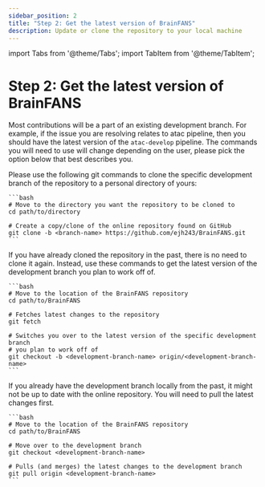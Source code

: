 ```yaml
---
sidebar_position: 2
title: "Step 2: Get the latest version of BrainFANS"
description: Update or clone the repository to your local machine
---
```

import Tabs from '@theme/Tabs';
import TabItem from '@theme/TabItem';

# Step 2: Get the latest version of BrainFANS
Most contributions will be a part of an existing development branch. For example, if the issue you are resolving relates to atac pipeline, then you should have the latest version of the `atac-develop` pipeline. The commands you will need to use will change depending on the user, please pick the option below that best describes you.


<Tabs>
  <TabItem value="New-user" label="First time cloning BrainFANS" default>
     Please use the following git commands to clone the specific development branch of the repository to a personal directory of yours:

    ```bash
    # Move to the directory you want the repository to be cloned to
    cd path/to/directory

    # Create a copy/clone of the online repository found on GitHub
    git clone -b <branch-name> https://github.com/ejh243/BrainFANS.git
    ```
  </TabItem>
  <TabItem value="Existing-user" label="You do not have the development branch locally">
    If you have already cloned the repository in the past, there is no need to clone it again. Instead, use these commands to get the latest version of the development branch you plan to work off of.

    ```bash
    # Move to the location of the BrainFANS repository
    cd path/to/BrainFANS

    # Fetches latest changes to the repository
    git fetch

    # Switches you over to the latest version of the specific development branch 
    # you plan to work off of
    git checkout -b <development-branch-name> origin/<development-branch-name>
    ```
  </TabItem>
  <TabItem value="Existing-branch" label="You already have the development branch locally">
    If you already have the development branch locally from the past, it might not be up to date with the online repository. You will need to pull the latest changes first.

    ```bash
    # Move to the location of the BrainFANS repository
    cd path/to/BrainFANS

    # Move over to the development branch
    git checkout <development-branch-name>

    # Pulls (and merges) the latest changes to the development branch
    git pull origin <development-branch-name> 
    ```
  </TabItem>
</Tabs>
